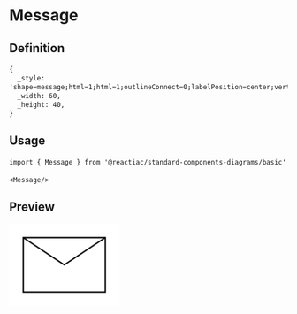 # Message

## Definition

```
{
  _style: 'shape=message;html=1;html=1;outlineConnect=0;labelPosition=center;verticalLabelPosition=bottom;align=center;verticalAlign=top;',
  _width: 60,
  _height: 40,
}
```

## Usage

```
import { Message } from '@reactiac/standard-components-diagrams/basic'

<Message/>
```

## Preview

<img src="./message.png" width="200"/>
